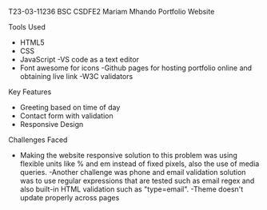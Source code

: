 T23-03-11236
BSC CSDFE2
Mariam Mhando Portfolio Website

 Tools Used
- HTML5
- CSS
- JavaScript
-VS code as a text editor
- Font awesome for icons
-Github pages for hosting portfolio online and obtaining live link
-W3C validators


 Key Features
- Greeting based on time of day
- Contact form with validation
- Responsive Design

 Challenges Faced
- Making the website responsive
solution to this problem was using flexible units like % and em instead of fixed pixels, also the use of media queries.
-Another challenge was phone and email validation
solution was to use regular expressions that are tested such as email regex and also built-in HTML validation such as "type=email".
-Theme doesn't update properly across pages


